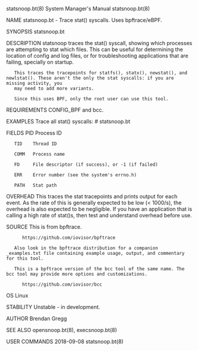 statsnoop.bt(8)							    System Manager's Manual						       statsnoop.bt(8)

NAME
       statsnoop.bt - Trace stat() syscalls. Uses bpftrace/eBPF.

SYNOPSIS
       statsnoop.bt

DESCRIPTION
       statsnoop  traces  the  stat()  syscall, showing which processes are attempting to stat which files. This can be useful for determining the location of
       config and log files, or for troubleshooting applications that are failing, specially on startup.

       This traces the tracepoints for statfs(), statx(), newstat(), and newlstat(). These aren't the only the stat syscalls: if you are missing activity, you
       may need to add more variants.

       Since this uses BPF, only the root user can use this tool.

REQUIREMENTS
       CONFIG_BPF and bcc.

EXAMPLES
       Trace all stat() syscalls:
	      # statsnoop.bt

FIELDS
       PID Process ID

       TID    Thread ID

       COMM   Process name

       FD     File descriptor (if success), or -1 (if failed)

       ERR    Error number (see the system's errno.h)

       PATH   Stat path

OVERHEAD
       This traces the stat tracepoints and prints output for each event. As the rate of this is generally expected to be low (< 1000/s), the overhead is also
       expected to be negligible. If you have an application that is calling a high rate of stat()s, then test and understand overhead before use.

SOURCE
       This is from bpftrace.

	      https://github.com/iovisor/bpftrace

       Also look in the bpftrace distribution for a companion _examples.txt file containing example usage, output, and commentary for this tool.

       This is a bpftrace version of the bcc tool of the same name. The bcc tool may provide more options and customizations.

	      https://github.com/iovisor/bcc

OS
       Linux

STABILITY
       Unstable - in development.

AUTHOR
       Brendan Gregg

SEE ALSO
       opensnoop.bt(8), execsnoop.bt(8)

USER COMMANDS								  2018-09-08							       statsnoop.bt(8)
